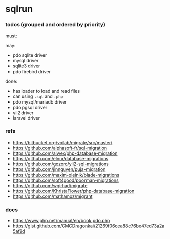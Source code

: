 # sqlrun

### todos (grouped and ordered by priority)

must:

may:
- pdo sqlite driver
- mysql driver
- sqlite3 driver
- pdo firebird driver

done:
- has loader to load and read files
- can using `.sql` and `.php`
- pdo mysql/mariadb driver
- pdo pgsql driver
- yii2 driver
- laravel driver

### refs

- https://bitbucket.org/voilab/migrate/src/master/
- https://github.com/alphasoft-fr/sql-migration
- https://github.com/alwex/php-database-migration
- https://github.com/elnur/database-migrations
- https://github.com/gozoro/yii2-sql-migrations
- https://github.com/jinnguyen/puja-migration
- https://github.com/maxim-oleinik/blade-migrations
- https://github.com/soft4good/poorman-migrations
- https://github.com/wgirhad/migrate
- https://github.com/KhristaFlower/php-database-migration
- https://github.com/mathamoz/migrant

### docs

- https://www.php.net/manual/en/book.pdo.php
- https://gist.github.com/CMCDragonkai/21269f06cea88c76be47ed73a2a5af9d
